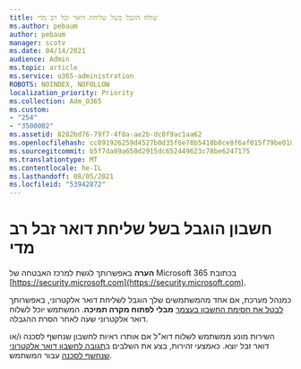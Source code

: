 ```yaml
---
title: שולח הוגבל בשל שליחת דואר זבל רב מדי
ms.author: pebaum
author: pebaum
manager: scotv
ms.date: 04/14/2021
audience: Admin
ms.topic: article
ms.service: o365-administration
ROBOTS: NOINDEX, NOFOLLOW
localization_priority: Priority
ms.collection: Adm_O365
ms.custom:
- "254"
- "3500002"
ms.assetid: 8282bd76-79f7-4f8a-ae2b-dc8f9ac1aa62
ms.openlocfilehash: cc891926259d4527b0d35f6e78b5418b0ce8f6af015f79be01866ffe088704c7
ms.sourcegitcommit: b5f7da89a650d2915dc652449623c78be6247175
ms.translationtype: MT
ms.contentlocale: he-IL
ms.lasthandoff: 08/05/2021
ms.locfileid: "53942872"
---
```

# <a name="account-is-restricted-for-sending-too-much-spam"></a>חשבון הוגבל בשל שליחת דואר זבל רב מדי

**הערה** באפשרותך לגשת למרכז האבטחה של Microsoft 365 בכתובת [https://security.microsoft.com](https://security.microsoft.com).

כמנהל מערכת, אם אחד מהמשתמשים שלך הוגבל לשליחת דואר אלקטרוני, באפשרותך [לבטל את חסימת החשבון בעצמך](https://security.microsoft.com/?hash=/restrictedusers) **מבלי לפתוח מקרה תמיכה**. המשתמש יוכל לשלוח דואר אלקטרוני שעה לאחר הסרת ההגבלה.

השירות מונע ממשתמש לשלוח דוא"ל אם אותרו ראיות לחשבון שנחשף לסכנה ו/או דואר זבל יוצא. כאמצעי זהירות, בצע את השלבים ב[תגובה לחשבון דואר אלקטרוני שנחשף לסכנה](https://docs.microsoft.com/microsoft-365/security/office-365-security/responding-to-a-compromised-email-account) עבור המשתמש.

